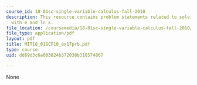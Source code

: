 ```yaml
---
course_id: 18-01sc-single-variable-calculus-fall-2010
description: This resource contains problem statements related to solving equations
  with e and ln x.
file_location: /coursemedia/18-01sc-single-variable-calculus-fall-2010/dd69d3c6a003824b372038b310574867_MIT18_01SCF10_ex17prb.pdf
file_type: application/pdf
layout: pdf
title: MIT18_01SCF10_ex17prb.pdf
type: course
uid: dd69d3c6a003824b372038b310574867

---
```

None